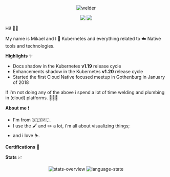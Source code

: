 <p align="center">
   <img src="https://github.com/mikejoh/mikejoh/assets/899665/09ff5ae9-a366-4e10-90bb-d0473973b835" alt="welder"/>
</p>

<p align="center">
   <img src="https://img.shields.io/badge/kubernetes-%23326ce5.svg?style=for-the-badge&logo=kubernetes&logoColor=white" />
   <img src="https://img.shields.io/badge/go-%2300ADD8.svg?style=for-the-badge&logo=go&logoColor=white" />
</p>

Hi! 👋🏻

My name is Mikael and I 💙 Kubernetes and everything related to ☁️ Native tools and technologies.

**Highlights** ✨
  - Docs shadow in the Kubernetes **v1.19** release cycle
  - Enhancements shadow in the Kubernetes **v1.20** release cycle
  - Started the first Cloud Native focused meetup in Gothenburg in January of 2018

If i'm not doing any of the above i spend a lot of time welding and plumbing in (cloud) platforms. 👨🏻‍🏭

**About me** ❗️
  - I'm from :sweden:/:poland:.
  - I use the :paintbrush: and :pencil2: a lot, i'm all about visualizing things;
  - and i love :skier:.

**Certifications** 🏅
<p align="center">

<!--START_BADGES:badges-->
<!--END_BADGES:badges-->

**Stats** 📈
<p align="center">
   <img src="https://github.com/mikejoh/github-stats/blob/master/generated/overview.svg", alt="stats-overview" />
   <img src="https://github.com/mikejoh/github-stats/blob/master/generated/languages.svg", alt="language-state" />
</p>
